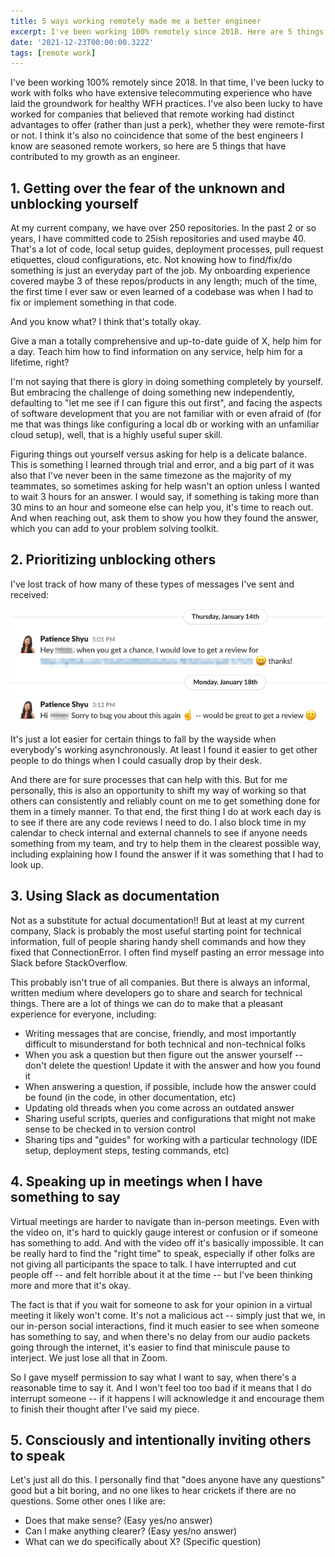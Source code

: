 ```yaml
---
title: 5 ways working remotely made me a better engineer
excerpt: I've been working 100% remotely since 2018. Here are 5 things that have contributed to my growth as an engineer. 
date: '2021-12-23T00:00:00.322Z'
tags: [remote work]
---
```


I've been working 100% remotely since 2018. In that time, I've been lucky to work with folks who have extensive telecommuting experience who have laid the groundwork for healthy WFH practices. I've also been lucky to have worked for companies that believed that remote working had distinct advantages to offer (rather than just a perk), whether they were remote-first or not. I think it's also no coincidence that some of the best engineers I know are seasoned remote workers, so here are 5 things that have contributed to my growth as an engineer. 

## 1. Getting over the fear of the unknown and unblocking yourself
At my current company, we have over 250 repositories. In the past 2 or so years, I have committed code to 25ish repositories and used maybe 40. That's a lot of code, local setup guides, deployment processes, pull request etiquettes, cloud configurations, etc. Not knowing how to find/fix/do something is just an everyday part of the job. My onboarding experience covered maybe 3 of these repos/products in any length; much of the time, the first time I ever saw or even learned of a codebase was when I had to fix or implement something in that code. 

And you know what? I think that's totally okay. 

Give a man a totally comprehensive and up-to-date guide of X, help him for a day. Teach him how to find information on any service, help him for a lifetime, right?

I'm not saying that there is glory in doing something completely by yourself. But embracing the challenge of doing something new independently, defaulting to "let me see if I can figure this out first", and facing the aspects of software development that you are not familiar with or even afraid of (for me that was things like configuring a local db or working with an unfamiliar cloud setup), well, that is a highly useful super skill.

Figuring things out yourself versus asking for help is a delicate balance. This is something I learned through trial and error, and a big part of it was also that I've never been in the same timezone as the majority of my teammates, so sometimes asking for help wasn't an option unless I wanted to wait 3 hours for an answer. I would say, if something is taking more than 30 mins to an hour and someone else can help you, it's time to reach out. And when reaching out, ask them to show you how they found the answer, which you can add to your problem solving toolkit. 

## 2. Prioritizing unblocking others

I've lost track of how many of these types of messages I've sent and received: 

![Slack](/assets/blog/5-ways-working-remotely-made-me-a-better-engineer/slack.png "Slack")

It's just a lot easier for certain things to fall by the wayside when everybody's working asynchronously. At least I found it easier to get other people to do things when I could casually drop by their desk. 

And there are for sure processes that can help with this. But for me personally, this is also an opportunity to shift my way of working so that others can consistently and reliably count on me to get something done for them in a timely manner. To that end, the first thing I do at work each day is to see if there are any code reviews I need to do. I also block time in my calendar to check internal and external channels to see if anyone needs something from my team, and try to help them in the clearest possible way, including explaining how I found the answer if it was something that I had to look up.

## 3. Using Slack as documentation

Not as a substitute for actual documentation!! But at least at my current company, Slack is probably the most useful starting point for technical information, full of people sharing handy shell commands and how they fixed that ConnectionError. I often find myself pasting an error message into Slack before StackOverflow.  

This probably isn't true of all companies. But there is always an informal, written medium where developers go to share and search for technical things. There are a lot of things we can do to make that a pleasant experience for everyone, including: 

* Writing messages that are concise, friendly, and most importantly difficult to misunderstand for both technical and non-technical folks
* When you ask a question but then figure out the answer yourself -- don't delete the question! Update it with the answer and how you found it 
* When answering a question, if possible, include how the answer could be found (in the code, in other documentation, etc)
* Updating old threads when you come across an outdated answer
* Sharing useful scripts, queries and configurations that might not make sense to be checked in to version control
* Sharing tips and "guides" for working with a particular technology (IDE setup, deployment steps, testing commands, etc)

## 4. Speaking up in meetings when I have something to say

Virtual meetings are harder to navigate than in-person meetings. Even with the video on, it's hard to quickly gauge interest or confusion or if someone has something to add. And with the video off it's basically impossible. It can be really hard to find the "right time" to speak, especially if other folks are not giving all participants the space to talk. I have interrupted and cut people off -- and felt horrible about it at the time -- but I've been thinking more and more that it's okay. 

The fact is that if you wait for someone to ask for your opinion in a virtual meeting it likely won't come. It's not a malicious act -- simply just that we, in our in-person social interactions, find it much easier to see when someone has something to say, and when there's no delay from our audio packets going through the internet, it's easier to find that miniscule pause to interject. We just lose all that in Zoom. 

So I gave myself permission to say what I want to say, when there's a reasonable time to say it. And I won't feel too too bad if it means that I do interrupt someone -- if it happens I will acknowledge it and encourage them to finish their thought after I've said my piece. 

## 5. Consciously and intentionally inviting others to speak

Let's just all do this. I personally find that "does anyone have any questions" good but a bit boring, and no one likes to hear crickets if there are no questions. Some other ones I like are:

* Does that make sense? (Easy yes/no answer)
* Can I make anything clearer? (Easy yes/no answer)
* What can we do specifically about X? (Specific question)
